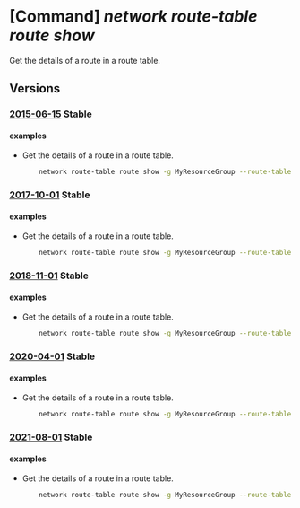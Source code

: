 # [Command] _network route-table route show_

Get the details of a route in a route table.

## Versions

### [2015-06-15](/Resources/mgmt-plane/L3N1YnNjcmlwdGlvbnMve30vcmVzb3VyY2Vncm91cHMve30vcHJvdmlkZXJzL21pY3Jvc29mdC5uZXR3b3JrL3JvdXRldGFibGVzL3t9L3JvdXRlcy97fQ==/2015-06-15.xml) **Stable**

<!-- mgmt-plane /subscriptions/{}/resourcegroups/{}/providers/microsoft.network/routetables/{}/routes/{} 2015-06-15 -->

#### examples

- Get the details of a route in a route table.
    ```bash
        network route-table route show -g MyResourceGroup --route-table-name MyRouteTable -n MyRoute -o table
    ```

### [2017-10-01](/Resources/mgmt-plane/L3N1YnNjcmlwdGlvbnMve30vcmVzb3VyY2Vncm91cHMve30vcHJvdmlkZXJzL21pY3Jvc29mdC5uZXR3b3JrL3JvdXRldGFibGVzL3t9L3JvdXRlcy97fQ==/2017-10-01.xml) **Stable**

<!-- mgmt-plane /subscriptions/{}/resourcegroups/{}/providers/microsoft.network/routetables/{}/routes/{} 2017-10-01 -->

#### examples

- Get the details of a route in a route table.
    ```bash
        network route-table route show -g MyResourceGroup --route-table-name MyRouteTable -n MyRoute -o table
    ```

### [2018-11-01](/Resources/mgmt-plane/L3N1YnNjcmlwdGlvbnMve30vcmVzb3VyY2Vncm91cHMve30vcHJvdmlkZXJzL21pY3Jvc29mdC5uZXR3b3JrL3JvdXRldGFibGVzL3t9L3JvdXRlcy97fQ==/2018-11-01.xml) **Stable**

<!-- mgmt-plane /subscriptions/{}/resourcegroups/{}/providers/microsoft.network/routetables/{}/routes/{} 2018-11-01 -->

#### examples

- Get the details of a route in a route table.
    ```bash
        network route-table route show -g MyResourceGroup --route-table-name MyRouteTable -n MyRoute -o table
    ```

### [2020-04-01](/Resources/mgmt-plane/L3N1YnNjcmlwdGlvbnMve30vcmVzb3VyY2Vncm91cHMve30vcHJvdmlkZXJzL21pY3Jvc29mdC5uZXR3b3JrL3JvdXRldGFibGVzL3t9L3JvdXRlcy97fQ==/2020-04-01.xml) **Stable**

<!-- mgmt-plane /subscriptions/{}/resourcegroups/{}/providers/microsoft.network/routetables/{}/routes/{} 2020-04-01 -->

#### examples

- Get the details of a route in a route table.
    ```bash
        network route-table route show -g MyResourceGroup --route-table-name MyRouteTable -n MyRoute -o table
    ```

### [2021-08-01](/Resources/mgmt-plane/L3N1YnNjcmlwdGlvbnMve30vcmVzb3VyY2Vncm91cHMve30vcHJvdmlkZXJzL21pY3Jvc29mdC5uZXR3b3JrL3JvdXRldGFibGVzL3t9L3JvdXRlcy97fQ==/2021-08-01.xml) **Stable**

<!-- mgmt-plane /subscriptions/{}/resourcegroups/{}/providers/microsoft.network/routetables/{}/routes/{} 2021-08-01 -->

#### examples

- Get the details of a route in a route table.
    ```bash
        network route-table route show -g MyResourceGroup --route-table-name MyRouteTable -n MyRoute -o table
    ```
